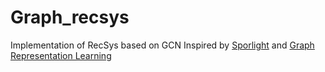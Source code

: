 # Graph_recsys
Implementation of RecSys based on GCN
Inspired by [Sporlight](https://github.com/maciejkula/spotlight/tree/master/spotlight) and [Graph Representation Learning](https://github.com/dsgiitr/graph_nets)
